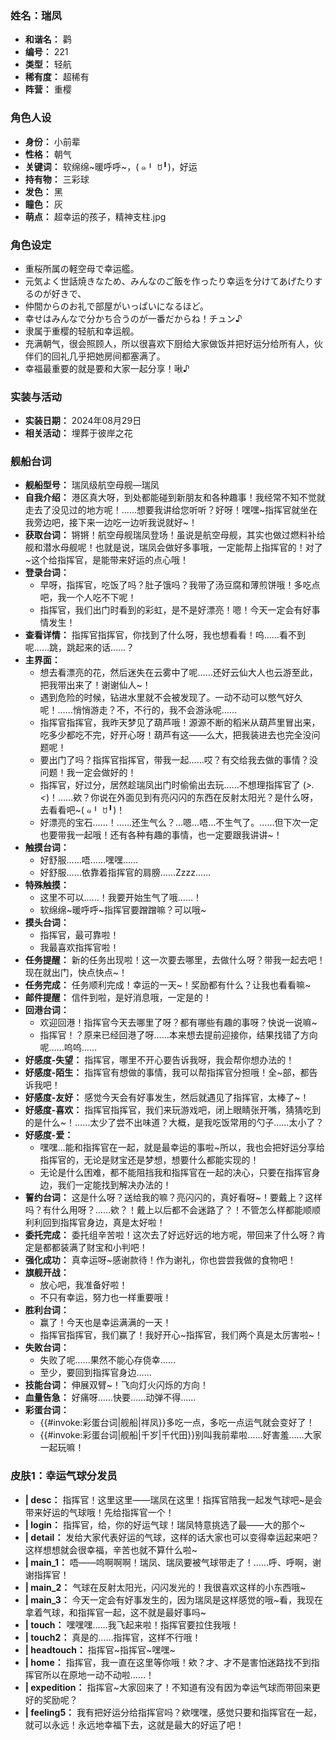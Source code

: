 ### 姓名：瑞凤
* **和谐名：** 鹳
* **编号：** 221
* **类型：** 轻航
* **稀有度：** 超稀有
* **阵营：** 重樱


### 角色人设
* **身份：** 小前辈
* **性格：** 朝气
* **关键词：** 软绵绵~暖呼呼~，( ๑╹ ꇴ╹)，好运
* **持有物：** 三彩球
* **发色：** 黑
* **瞳色：** 灰
* **萌点：** 超幸运的孩子，精神支柱.jpg


### 角色设定
* 重桜所属の軽空母で幸运艦。
* 元気よく世話焼きなため、みんなのご飯を作ったり幸运を分けてあげたりするのが好きで、
* 仲間からのお礼で部屋がいっぱいになるほど。
* 幸せはみんなで分かち合うのが一番だからね！チュン♪
* 隶属于重樱的轻航和幸运舰。
* 充满朝气，很会照顾人，所以很喜欢下厨给大家做饭并把好运分给所有人，伙伴们的回礼几乎把她房间都塞满了。
* 幸福最重要的就是要和大家一起分享！啾♪


### 实装与活动
* **实装日期：** 2024年08月29日
* **相关活动：** 埋葬于彼岸之花


### 舰船台词
* **舰船型号：** 瑞凤级航空母舰—瑞凤
* **自我介绍：** 港区真大呀，到处都能碰到新朋友和各种趣事！我经常不知不觉就走去了没见过的地方呢！……想要我讲给您听听？好呀！嘿嘿~指挥官就坐在我旁边吧，接下来一边吃一边听我说就好~！
* **获取台词：** 锵锵！航空母舰瑞凤登场！虽说是航空母舰，其实也做过燃料补给舰和潜水母舰呢！也就是说，瑞凤会做好多事哦，一定能帮上指挥官的！对了~这个给指挥官，是能带来好运的点心哦！
* **登录台词：**
  * 早呀，指挥官，吃饭了吗？肚子饿吗？我带了汤豆腐和薄煎饼哦！多吃点吧，我一个人吃不下呢！
  * 指挥官，我们出门时看到的彩虹，是不是好漂亮！嗯！今天一定会有好事情发生！
* **查看详情：** 指挥官指挥官，你找到了什么呀，我也想看看！呜……看不到呢……跳，跳起来的话……？
* **主界面：**
  * 想去看漂亮的花，然后迷失在云雾中了呢……还好云仙大人也云游至此，把我带出来了！谢谢仙人~！
  * 遇到危险的时候，钻进水里就不会被发现了。一动不动可以憋气好久呢！……悄悄游走？不，不行的，我不会游泳呢……
  * 指挥官指挥官，我昨天梦见了葫芦哦！源源不断的稻米从葫芦里冒出来，吃多少都吃不完，好开心呀！葫芦有这——么大，把我装进去也完全没问题呢！
  * 要出门了吗？指挥官指挥官，带我一起……哎？有交给我去做的事情？没问题！我一定会做好的！
  * 指挥官，好过分，居然趁瑞凤出门时偷偷出去玩……不想理指挥官了 (*>.<*)！……欸？你说在外面见到有亮闪闪的东西在反射太阳光？是什么呀，去看看吧~( ๑╹ ꇴ╹)！
  * 好漂亮的宝石……！……还生气么？…嗯…唔…不生气了。……但下次一定也要带我一起哦！还有各种有趣的事情，也一定要跟我讲讲~！
* **触摸台词：**
  * 好舒服……唔……嘿嘿……
  * 好舒服……依靠着指挥官的肩膀……Zzzz……
* **特殊触摸：**
  * 这里不可以……！我要开始生气了哦……！
  * 软绵绵~暖呼呼~指挥官要蹭蹭嘛？可以哦~
* **摸头台词：**
  * 指挥官，最可靠啦！
  * 我最喜欢指挥官啦！
* **任务提醒：** 新的任务出现啦！这一次要去哪里，去做什么呀？带我一起去吧！现在就出门，快点快点~！
* **任务完成：** 任务顺利完成！幸运的一天~！奖励都有什么？让我也看看嘛~
* **邮件提醒：** 信件到啦，是好消息哦，一定是的！
* **回港台词：**
  * 欢迎回港！指挥官今天去哪里了呀？都有哪些有趣的事呀？快说一说嘛~
  * 指挥官！？原来已经回港了呀……本来想去提前迎接你，结果找错了方向呢……呜呜……
* **好感度-失望：** 指挥官，哪里不开心要告诉我呀，我会帮你想办法的！
* **好感度-陌生：** 指挥官有想做的事情，我可以帮指挥官分担哦！全~部，都告诉我吧！
* **好感度-友好：** 感觉今天会有好事发生，然后就遇见了指挥官，太棒了~！
* **好感度-喜欢：** 指挥官指挥官，我们来玩游戏吧，闭上眼睛张开嘴，猜猜吃到的是什么~！……太少了尝不出味道？大概，是我吃饭常用的勺子……太小了？
* **好感度-爱：**
  * 嘿嘿…能和指挥官在一起，就是最幸运的事啦~所以，我也会把好运分享给指挥官的，无论是财宝还是梦想，想要什么都能实现的！
  * 无论是什么困难，都不能阻挡我和指挥官在一起的决心，只要在指挥官身边，我们一定能找到解决办法的！
* **誓约台词：** 这是什么呀？送给我的嘛？亮闪闪的，真好看呀~！要戴上？这样吗？有什么用呀？……欸？！戴上以后都不会迷路了？！不管怎么样都能顺顺利利回到指挥官身边，真是太好啦！
* **委托完成：** 委托组辛苦啦！这次去了好远好远的地方呢，带回来了什么呀？肯定是都都装满了财宝和小判吧！
* **强化成功：** 真幸运呀~感谢款待！作为谢礼，你也尝尝我做的食物吧！
* **旗舰开战：**
  * 放心吧，我准备好啦！
  * 不只有幸运，努力也一样重要哦！
* **胜利台词：**
  * 赢了！今天也是幸运满满的一天！
  * 指挥官指挥官，我们赢了！我好开心~指挥官，我们两个真是太厉害啦~！
* **失败台词：**
  * 失败了呢……果然不能心存侥幸……
  * 至少，要回到指挥官身边……
* **技能台词：** 伸展双臂~！飞向灯火闪烁的方向！
* **血量告急：** 好痛呀……快要……动弹不得……
* **彩蛋台词：**
  * {{#invoke:彩蛋台词|舰船|祥凤}}多吃一点，多吃一点运气就会变好了！
  * {{#invoke:彩蛋台词|舰船|千岁|千代田}}别叫我前辈啦……好害羞……大家一起玩嘛！


### 皮肤1：幸运气球分发员
* **| desc：** 指挥官！这里这里——瑞凤在这里！指挥官陪我一起发气球吧~是会带来好运的气球哦！先给指挥官一个！
* **| login：** 指挥官，给，你的好运气球！瑞凤特意挑选了最——大的那个~
* **| detail：** 发给大家代表好运的气球，这样的话大家也可以变得幸运起来吧？这样想想就会很幸福，辛苦也就不算什么啦~
* **| main_1：** 唔——呜啊啊啊！瑞凤、瑞凤要被气球带走了！……呼、呼啊，谢谢指挥官！
* **| main_2：** 气球在反射太阳光，闪闪发光的！我很喜欢这样的小东西哦~
* **| main_3：** 今天一定会有好事发生的，因为瑞凤是这样感觉的哦~看，我现在拿着气球，和指挥官一起，这不就是最好事吗~
* **| touch：** 嘿嘿嘿……我飞起来啦！指挥官要拉住我哦！
* **| touch2：** 真是的……指挥官，这样不行哦！
* **| headtouch：** 指挥官~指挥官~嘿嘿~
* **| home：** 指挥官，我一直在这里等你哦！欸？才、才不是害怕迷路找不到指挥官所以在原地一动不动啦……！
* **| expedition：** 指挥官~大家回来了！不知道有没有因为幸运气球而带回来更好的奖励呢？
* **| feeling5：** 我有把好运分给指挥官吗？欸嘿嘿，感觉只要和指挥官在一起，就可以永远！永远地幸福下去，这就是最大的好运了吧！
